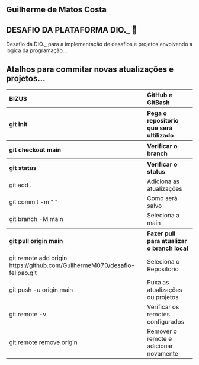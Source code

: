 ## Guilherme de Matos Costa

## DESAFIO DA PLATAFORMA DIO._ 🚀

Desafio da DIO._ para a implementação de desafios e projetos envolvendo a logica da programação...

## Atalhos para commitar novas atualizações e projetos...
<table>
  <thead>
    <tr align="left">
      <th>BIZUS</th>
      <th>GitHub e GitBash</th>
    </tr>
  </thead>
  <tbody align="left">
     <tr>
      <th>git init</th>
      <th>Pega o repositorio que será ultilizado</th>
    </tr>
    <tr>
      <th>git checkout main</th>
      <th>Verificar o branch</th>
    </tr>
    <tr>
      <th>git status</th>
      <th>Verificar o status</th>
    </tr>
    <tr>
      <td>git add .</td>
      <td>Adiciona as atualizações</td>
    </tr>
    <tr>
      <td>git commit -m " "</td>
      <td>Como será salvo</td>
    </tr>
    <tr>
      <td>git branch -M main</td>
      <td>Seleciona a main</td>  
    </tr>
    <tr>
      <th>git pull origin main</th>
      <th>Fazer pull para atualizar o branch local</th>
    </tr>
    <tr>
      <td>git remote add origin https://github.com/GuilhermeM070/desafio-felipao.git</td>
      <td>Seleciona o Repositorio</td>    
    </tr>
     <tr>
      <td>git push -u origin main</td>
      <td>Puxa as atualizações ou projetos</td>    
    </tr>
    <tr>
      <td>git remote -v</td>
      <td>Verificar os remotes configurados</td>    
    </tr>
    <tr>
      <td>git remote remove origin</td>
      <td>Remover o remote e adicionar novamente</td>   
  </tbody>
</table>
